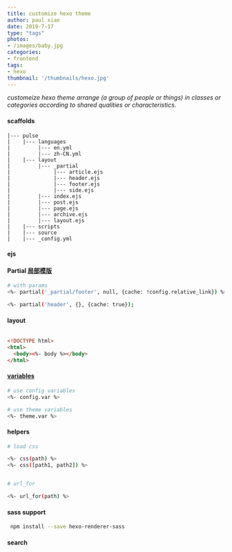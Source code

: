 ```yaml
---
title: customize hexo theme
author: paul xiao
date: 2019-7-17
type: "tags"
photos:
- /images/baby.jpg
categories:
- frontend
tags:
- hexo
thumbnail: '/thumbnails/hexo.jpg'
---
```

*customeize hexo theme arrange (a group of people or things) in classes or categories according to shared qualities or characteristics.*
<!-- more -->
#### scaffolds
```
|--- pulse
|    |--- languages
|         |--- en.yml
|         |--- zh-CN.yml
|    |--- layout
|         |--- _partial
|              |--- article.ejs
|              |--- header.ejs
|              |--- footer.ejs
|              |--- side.ejs
|         |--- index.ejs
|         |--- post.ejs
|         |--- page.ejs
|         |--- archive.ejs
|         |--- layout.ejs
|    |--- scripts
|    |--- source
|    |--- _config.yml
```

#### ejs

#### Partial [局部模版](https://hexo.io/zh-cn/docs/templates.html#%E5%B1%80%E9%83%A8%E6%A8%A1%E7%89%88%EF%BC%88Partial%EF%BC%89)
```bash
# with params
<%- partial('_partial/footer', null, {cache: !config.relative_link}) %>   # Fragment Caching

<%- partial('header', {}, {cache: true});

```

#### layout

```html

<!DOCTYPE html>
<html>
  <body><%- body %></body>
</html>

```
#### [variables](https://hexo.io/zh-cn/docs/variables)

```bash
# use config variables
<%- config.var %>

# use theme variables
<%- theme.var %>

```

#### helpers

```bash
# load css

<%- css(path) %>
<%- css([path1, path2]) %>


# url_for

<%- url_for(path) %>


```


#### sass support

```bash
 npm install --save hexo-renderer-sass

```


#### search


